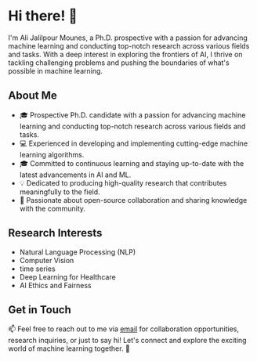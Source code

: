 # Hi there! 👋

I'm Ali Jalilpour Mounes, a Ph.D. prospective with a passion for advancing machine learning and conducting top-notch research across various fields and tasks. With a deep interest in exploring the frontiers of AI, I thrive on tackling challenging problems and pushing the boundaries of what's possible in machine learning.

## About Me

- 🎓 Prospective Ph.D. candidate with a passion for advancing machine learning and conducting top-notch research across various fields and tasks.
- 💻 Experienced in developing and implementing cutting-edge machine learning algorithms.
- 🎓 Committed to continuous learning and staying up-to-date with the latest advancements in AI and ML.
- 💡 Dedicated to producing high-quality research that contributes meaningfully to the field.
- 🚀 Passionate about open-source collaboration and sharing knowledge with the community.


## Research Interests

- Natural Language Processing (NLP)
- Computer Vision
- time series
- Deep Learning for Healthcare
- AI Ethics and Fairness

## Get in Touch

📫 Feel free to reach out to me via [email](mailto:ali.jalilpour98@gmail.com) for collaboration opportunities, research inquiries, or just to say hi! Let's connect and explore the exciting world of machine learning together. 🚀
